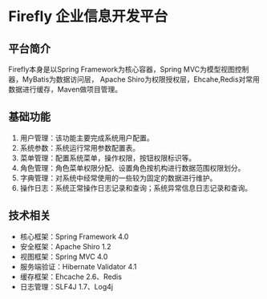 # Firefly 企业信息开发平台

## 平台简介

Firefly本身是以Spring Framework为核心容器，Spring MVC为模型视图控制器，MyBatis为数据访问层，
Apache Shiro为权限授权层，Ehcahe,Redis对常用数据进行缓存，Maven做项目管理。

## 基础功能

1. 用户管理：该功能主要完成系统用户配置。
2. 系统参数：系统运行常用参数配置表。
3. 菜单管理：配置系统菜单，操作权限，按钮权限标识等。
4. 角色管理：角色菜单权限分配、设置角色按机构进行数据范围权限划分。
5. 字典管理：对系统中经常使用的一些较为固定的数据进行维护。
6. 操作日志：系统正常操作日志记录和查询；系统异常信息日志记录和查询。

## 技术相关

* 核心框架：Spring Framework 4.0
* 安全框架：Apache Shiro 1.2
* 视图框架：Spring MVC 4.0
* 服务端验证：Hibernate Validator 4.1
* 缓存框架：Ehcache 2.6、Redis
* 日志管理：SLF4J 1.7、Log4j

